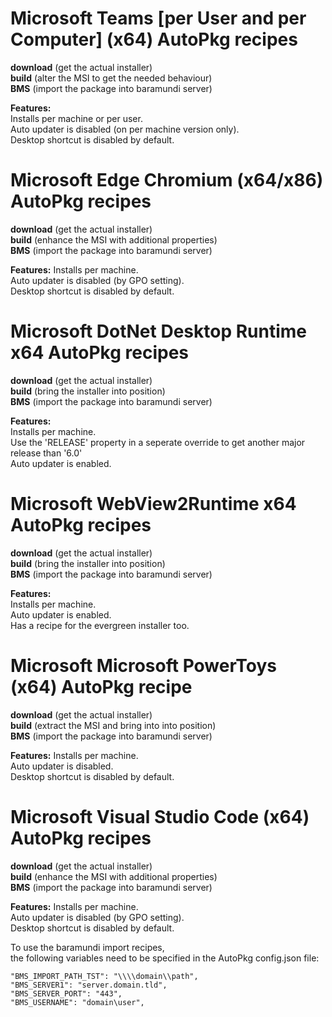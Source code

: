 # Microsoft Teams [per User and per Computer] (x64) AutoPkg recipes
**download** (get the actual installer)  
**build** (alter the MSI to get the needed behaviour)  
**BMS** (import the package into baramundi server)  

**Features:**  
Installs per machine or per user.  
Auto updater is disabled (on per machine version only).  
Desktop shortcut is disabled by default.  


# Microsoft Edge Chromium (x64/x86) AutoPkg recipes
**download** (get the actual installer)  
**build** (enhance the MSI with additional properties)  
**BMS** (import the package into baramundi server)  

**Features:** 
Installs per machine.  
Auto updater is disabled (by GPO setting).  
Desktop shortcut is disabled by default.  


# Microsoft DotNet Desktop Runtime x64 AutoPkg recipes
**download** (get the actual installer)  
**build** (bring the installer into position)  
**BMS** (import the package into baramundi server)  

**Features:**  
Installs per machine.  
Use the 'RELEASE' property in a seperate override to get another major release than '6.0'  
Auto updater is enabled.  


# Microsoft WebView2Runtime x64 AutoPkg recipes
**download** (get the actual installer)  
**build** (bring the installer into position)  
**BMS** (import the package into baramundi server)  

**Features:**  
Installs per machine.  
Auto updater is enabled.  
Has a recipe for the evergreen installer too.  


# Microsoft Microsoft PowerToys (x64) AutoPkg recipe
**download** (get the actual installer)  
**build** (extract the MSI and bring into into position)  
**BMS** (import the package into baramundi server)  

**Features:** 
Installs per machine.  
Auto updater is disabled.  
Desktop shortcut is disabled by default.  


# Microsoft Visual Studio Code (x64) AutoPkg recipes
**download** (get the actual installer)  
**build** (enhance the MSI with additional properties)  
**BMS** (import the package into baramundi server)  

**Features:** 
Installs per machine.  
Auto updater is disabled (by GPO setting).  
Desktop shortcut is disabled by default.  


To use the baramundi import recipes,<br>
the following variables need to be specified in the AutoPkg config.json file:<br>
  ```"BMS_IMPORT_OU_GUID": "11111111-ABCD-1234-ABCD-12345678ABCD",
  "BMS_IMPORT_PATH_TST": "\\\\domain\\path",
  "BMS_SERVER1": "server.domain.tld",
  "BMS_SERVER_PORT": "443",
  "BMS_USERNAME": "domain\user",